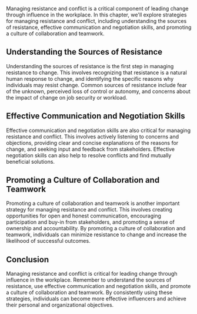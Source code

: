 
Managing resistance and conflict is a critical component of leading change through influence in the workplace. In this chapter, we'll explore strategies for managing resistance and conflict, including understanding the sources of resistance, effective communication and negotiation skills, and promoting a culture of collaboration and teamwork.

Understanding the Sources of Resistance
---------------------------------------

Understanding the sources of resistance is the first step in managing resistance to change. This involves recognizing that resistance is a natural human response to change, and identifying the specific reasons why individuals may resist change. Common sources of resistance include fear of the unknown, perceived loss of control or autonomy, and concerns about the impact of change on job security or workload.

Effective Communication and Negotiation Skills
----------------------------------------------

Effective communication and negotiation skills are also critical for managing resistance and conflict. This involves actively listening to concerns and objections, providing clear and concise explanations of the reasons for change, and seeking input and feedback from stakeholders. Effective negotiation skills can also help to resolve conflicts and find mutually beneficial solutions.

Promoting a Culture of Collaboration and Teamwork
-------------------------------------------------

Promoting a culture of collaboration and teamwork is another important strategy for managing resistance and conflict. This involves creating opportunities for open and honest communication, encouraging participation and buy-in from stakeholders, and promoting a sense of ownership and accountability. By promoting a culture of collaboration and teamwork, individuals can minimize resistance to change and increase the likelihood of successful outcomes.

Conclusion
----------

Managing resistance and conflict is critical for leading change through influence in the workplace. Remember to understand the sources of resistance, use effective communication and negotiation skills, and promote a culture of collaboration and teamwork. By consistently using these strategies, individuals can become more effective influencers and achieve their personal and organizational objectives.
